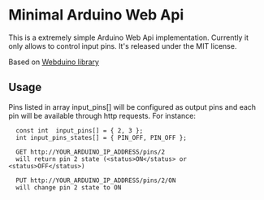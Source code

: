 Minimal Arduino Web Api
======

This is a extremely simple Arduino Web Api implementation. Currently it only allows to control input pins.
It's released under the MIT license.

Based on [Webduino library](https://github.com/sirleech/Webduino)

## Usage

Pins listed in array input_pins[] will be configured as output pins and each pin will be available through http requests. For instance:
```
  const int  input_pins[] = { 2, 3 };
  int input_pins_states[] = { PIN_OFF, PIN_OFF };

  GET http://YOUR_ARDUINO_IP_ADDRESS/pins/2
  will return pin 2 state (<status>ON</status> or <status>OFF</status>)

  PUT http://YOUR_ARDUINO_IP_ADDRESS/pins/2/ON
  will change pin 2 state to ON
```
